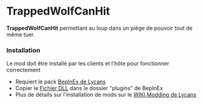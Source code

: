 # TrappedWolfCanHit

**TrappedWolfCanHit** permettant au loup dans un piège de pouvoir tout de même tuer.



### Installation
Le mod doit être installé par les clients et l'hôte pour fonctionner correctement

- Requiert le pack [BepInEx de Lycans](https://github.com/lycans-modding/BepInExPack-Lycans/releases)
- Copier le [Fichier DLL](https://github.com/LloydHawkeye/Lycans-WolfCanTakeItem/releases) dans le dossier "plugins" de BepInEx
- Plus de détails sur l'installation de mods sur le [WIKI Modding de Lycans](https://lycans-modding.github.io/LMWiki/Jouer/Installer-des-mods/)
